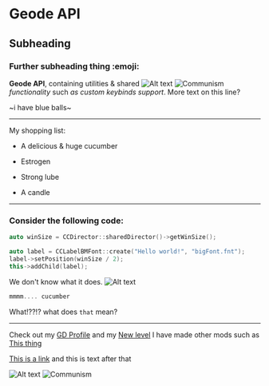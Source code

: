 # Geode API

## Subheading

### Further subheading thing :emoji:

**Geode API**, containing <cl>utilities</c> & shared ![Alt text](GJ_button_01.png) ![Communism](frame:GJ_sStarsIcon_001.png) *functionality* <cy>such</cy> _as <c ffba94>custom keybinds support</c>_. More text on this line?

~<cb>i have <cp>blue</c> balls</c>~

---

My shopping list:

 * A delicious & huge cucumber

 * Estrogen

 * Strong lube

 * A candle

---

### Consider the following code:

```cpp
auto winSize = CCDirector::sharedDirector()->getWinSize();

auto label = CCLabelBMFont::create("Hello world!", "bigFont.fnt");
label->setPosition(winSize / 2);
this->addChild(label);
```

We don't know what it does. ![Alt text](GJ_button_01.png)

```cpp
mmmm.... cucumber
```
What!??!? what does `that` mean?

---

Check out my [GD Profile](user:hjfod) and my [New level](level:3254493)
I have made other mods such as [This thing](mod:com.geode.test_three)

[This is a link](https://www.youtube.com/watch?v=1LVW7IUyKMg) and this is text after that

![Alt text](GJ_button_01.png)
![Communism](frame:GJ_sStarsIcon_001.png)
